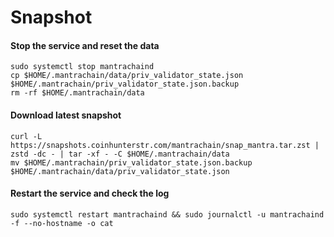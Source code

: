 # Snapshot

#### Stop the service and reset the data <a href="#stop-the-service-and-reset-the-data" id="stop-the-service-and-reset-the-data"></a>

```
sudo systemctl stop mantrachaind
cp $HOME/.mantrachain/data/priv_validator_state.json $HOME/.mantrachain/priv_validator_state.json.backup
rm -rf $HOME/.mantrachain/data
```

#### Download latest snapshot <a href="#download-latest-snapshot" id="download-latest-snapshot"></a>

```
curl -L https://snapshots.coinhunterstr.com/mantrachain/snap_mantra.tar.zst | zstd -dc - | tar -xf - -C $HOME/.mantrachain/data
mv $HOME/.mantrachain/priv_validator_state.json.backup $HOME/.mantrachain/data/priv_validator_state.json
```

#### Restart the service and check the log <a href="#restart-the-service-and-check-the-log" id="restart-the-service-and-check-the-log"></a>

```
sudo systemctl restart mantrachaind && sudo journalctl -u mantrachaind -f --no-hostname -o cat
```
